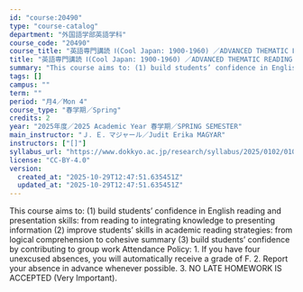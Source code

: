 ```yaml
---
id: "course:20490"
type: "course-catalog"
department: "外国語学部英語学科"
course_code: "20490"
course_title: "英語専門講読 Ⅰ(Cool Japan: 1900-1960) ／ADVANCED THEMATIC READING Ⅰ"
title: "英語専門講読 Ⅰ(Cool Japan: 1900-1960) ／ADVANCED THEMATIC READING Ⅰ"
summary: "This course aims to: (1) build students’ confidence in English reading and presentation skills: from reading to integrat…"
tags: []
campus: ""
term: ""
period: "月4／Mon 4"
course_type: "春学期／Spring"
credits: 2
year: "2025年度／2025 Academic Year 春学期／SPRING SEMESTER"
main_instructor: "Ｊ．Ｅ．マジャール／Judit Erika MAGYAR"
instructors: ["[]"]
syllabus_url: "https://www.dokkyo.ac.jp/research/syllabus/2025/0102/0102_20490_ja_JP.html"
license: "CC-BY-4.0"
version:
  created_at: "2025-10-29T12:47:51.635451Z"
  updated_at: "2025-10-29T12:47:51.635451Z"
---
```

This course aims to: (1) build students’ confidence in English reading and presentation skills: from reading to integrating knowledge to presenting information (2) improve students’ skills in academic reading strategies: from logical comprehension to cohesive summary (3) build students’ confidence by contributing to group work Attendance Policy: 1. If you have four unexcused absences, you will automatically receive a grade of F. 2. Report your absence in advance whenever possible. 3. NO LATE HOMEWORK IS ACCEPTED (Very Important).
